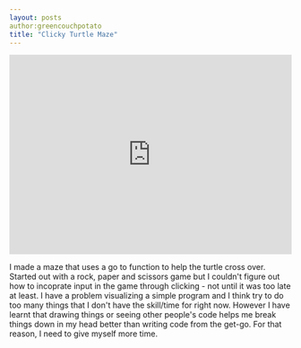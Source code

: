 ```yaml
---
layout: posts
author:greencouchpotato
title: "Clicky Turtle Maze"
---
```


<iframe src="https://trinket.io/embed/python/6a87901aa7" width="100%" height="356" frameborder="0" marginwidth="0" marginheight="0" allowfullscreen></iframe>

I made a maze that uses a go to function to help the turtle cross over. Started out with a rock, paper and scissors game but I couldn't figure out how to 
incoprate input in the game through clicking - not until it was too late at least. I have a problem visualizing a simple program and I think try to do too many things that I don't have the skill/time for right now. However I have learnt that drawing things or seeing other people's code helps me break things down in my head better than writing code from the get-go. For that reason, I need to give myself more time.
